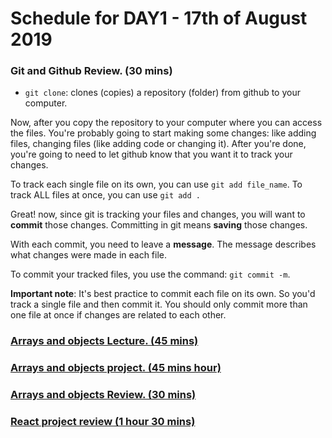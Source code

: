 # Schedule for DAY1 - 17th of August 2019

### Git and Github Review. (30 mins)

- `git clone`: clones (copies) a repository (folder) from github to your computer.

Now, after you copy the repository to your computer where you can access the files. You're probably going to start making some changes: like adding files, changing files (like adding code or changing it). After you're done, you're going to need to let github know that you want it to track your changes.

To track each single file on its own, you can use `git add file_name`.
To track ALL files at once, you can use `git add .`

Great! now, since git is tracking your files and changes, you will want to **commit** those changes. Committing in git means **saving** those changes.

With each commit, you need to leave a **message**. The message describes what changes were made in each file.

To commit your tracked files, you use the command: `git commit -m`.

**Important note**: It's best practice to commit each file on its own. So you'd track a single file and then commit it. You should only commit more than one file at once if changes are related to each other.

### [Arrays and objects Lecture. (45 mins)]()

### [Arrays and objects project. (45 mins hour)]()

### [Arrays and objects Review. (30 mins)]()

### [React project review (1 hour 30 mins)]()
